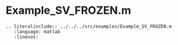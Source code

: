 # Example_SV_FROZEN.m

```{eval-rst}
.. literalinclude:: ../../../src/examples/Example_SV_FROZEN.m
   :language: matlab
   :linenos:
```
